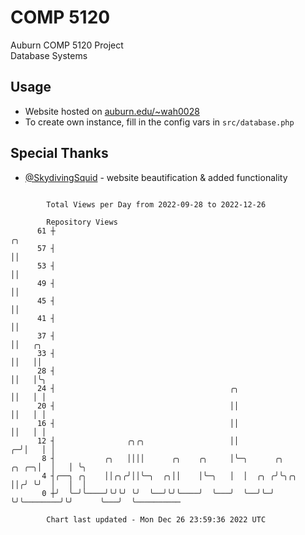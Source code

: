 # COMP 5120
Auburn COMP 5120 Project  
Database Systems

## Usage
- Website hosted on [auburn.edu/~wah0028](https://webhome.auburn.edu/~wah0028/)
- To create own instance, fill in the config vars in `src/database.php`

## Special Thanks
- [@SkydivingSquid](https://github.com/SkydivingSquid) - website beautification & added functionality

```

        Total Views per Day from 2022-09-28 to 2022-12-26

        Repository Views
      61 ┼                                                                      ╭╮
      57 ┤                                                                      ││
      53 ┤                                                                      ││
      49 ┤                                                                      ││
      45 ┤                                                                      ││
      41 ┤                                                                      ││
      37 ┤                                                                      ││   ╭╮
      33 ┤                                                                      ││   ││
      28 ┤                                                                      ││   │╰╮
      24 ┤                                       ╭╮                             ││   │ │
      20 ┤                                       ││                             ││   │ │
      16 ┤                                       ││                             ││   │ │
      12 ┤                ╭╮╭╮                   ││                           ╭─╯│   │ │
       8 ┤           ╭╮   ││││      ╭╮    ╭╮     │╰─╮      ╭╮           ╭╮ ╭─╮│  │   │ ╰╮
       4 ┤╭──╮ ╭╮    ││╭╮╭╯││╰─╮  ╭╮││    │╰─╮   │  │  ╭╮ ╭╯╰╮╭╮        ││╭╯ ╰╯  │   │  │
       0 ┼╯  ╰─╯╰────╯╰╯╰╯ ╰╯  ╰──╯╰╯╰────╯  ╰───╯  ╰──╯╰─╯  ╰╯╰────────╯╰╯      ╰───╯  ╰──────────

        Chart last updated - Mon Dec 26 23:59:36 2022 UTC
        
```
